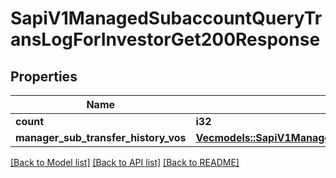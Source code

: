 # SapiV1ManagedSubaccountQueryTransLogForInvestorGet200Response

## Properties

Name | Type | Description | Notes
------------ | ------------- | ------------- | -------------
**count** | **i32** |  | 
**manager_sub_transfer_history_vos** | [**Vec<models::SapiV1ManagedSubaccountQueryTransLogForInvestorGet200ResponseManagerSubTransferHistoryVosInner>**](_sapi_v1_managed_subaccount_queryTransLogForInvestor_get_200_response_managerSubTransferHistoryVos_inner.md) |  | 

[[Back to Model list]](../README.md#documentation-for-models) [[Back to API list]](../README.md#documentation-for-api-endpoints) [[Back to README]](../README.md)


